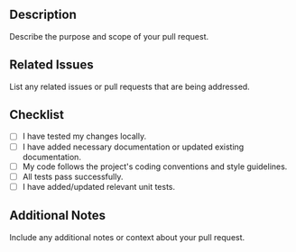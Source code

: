 ## Description

Describe the purpose and scope of your pull request.

## Related Issues

List any related issues or pull requests that are being addressed.

## Checklist

- [ ] I have tested my changes locally.
- [ ] I have added necessary documentation or updated existing documentation.
- [ ] My code follows the project's coding conventions and style guidelines.
- [ ] All tests pass successfully.
- [ ] I have added/updated relevant unit tests.

## Additional Notes

Include any additional notes or context about your pull request.
